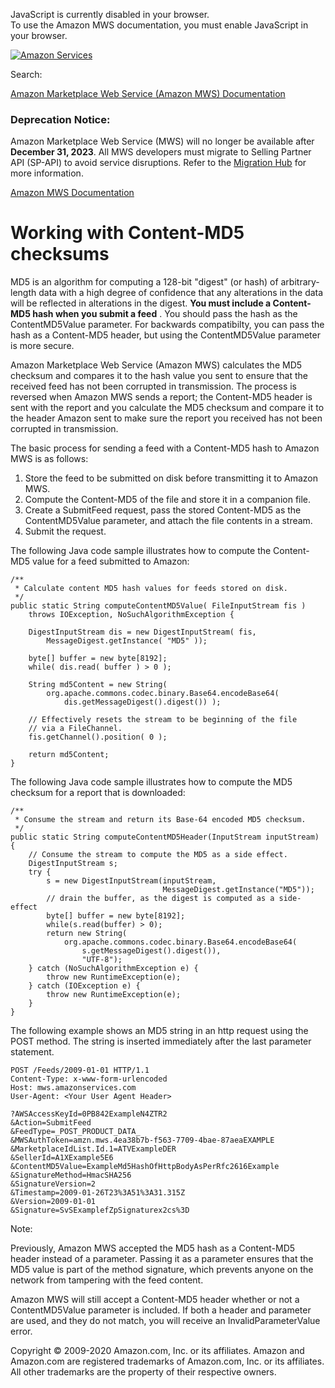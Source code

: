 <div id="MWSDX_noscript">

JavaScript is currently disabled in your browser.  
To use the Amazon MWS documentation, you must enable JavaScript in your
browser.

</div>

<div id="MWSDX_divtop">

[![Amazon
Services](https://images-na.ssl-images-amazon.com/images/G/08/mwsportal/fr_FR/amazonservices.gif "Amazon Services")](http://services.amazon.fr)

<div id="MWSDX_search">

<span id="MWSDX_searchlbl">Search:</span>

</div>

  
<span id="MWSDX_titlebar">[Amazon Marketplace Web Service (Amazon MWS)
Documentation](https://developer.amazonservices.fr/gp/mws/docs.html)</span>
<span id="MWSDX_dep_notice"></span>

### Deprecation Notice:

Amazon Marketplace Web Service (MWS) will no longer be available after
**December 31, 2023**. All MWS developers must migrate to Selling
Partner API (SP-API) to avoid service disruptions. Refer to the
[Migration
Hub](https://developer-docs.amazon.com/sp-api/page/migration-hub) for
more information.

</div>

<div id="MWSDX_divbottom">

<div id="MWSDX_divleft">

<div id="MWSDX_toc">

</div>

</div>

<div id="MWSDX_divright">

<div id="MWSDX_content">

<span id="MWSDX_breadcrumbs">[Amazon MWS
Documentation](https://developer.amazonservices.fr/gp/mws/docs.html)</span>

<div id="DG_MD5" class="nested0">

# Working with Content-MD5 checksums

<div class="body">

MD5 is an algorithm for computing a 128-bit "digest" (or hash) of
arbitrary-length data with a high degree of confidence that any
alterations in the data will be reflected in alterations in the digest.
**You must include a Content-MD5 hash when you submit a feed** . You
should pass the hash as the <span
class="keyword parmname">ContentMD5Value</span> parameter. For backwards
compatibilty, you can pass the hash as a Content-MD5 header, but using
the <span class="keyword parmname">ContentMD5Value</span> parameter is
more secure.

<span class="ph">Amazon Marketplace Web Service (Amazon MWS)</span>
calculates the MD5 checksum and compares it to the hash value you sent
to ensure that the received feed has not been corrupted in transmission.
The process is reversed when <span class="ph">Amazon MWS</span> sends a
report; the Content-MD5 header is sent with the report and you calculate
the MD5 checksum and compare it to the header Amazon sent to make sure
the report you received has not been corrupted in transmission.

<div class="p">

The basic process for sending a feed with a Content-MD5 hash to <span
class="ph">Amazon MWS</span> is as follows:

1.  Store the feed to be submitted on disk before transmitting it to
    <span class="ph">Amazon MWS</span>.
2.  Compute the Content-MD5 of the file and store it in a companion
    file.
3.  Create a <span class="keyword apiname">SubmitFeed</span> request,
    pass the stored Content-MD5 as the <span
    class="keyword parmname">ContentMD5Value</span> parameter, and
    attach the file contents in a stream.
4.  Submit the request.

</div>

The following Java code sample illustrates how to compute the
Content-MD5 value for a feed submitted to Amazon:

``` pre
/**
 * Calculate content MD5 hash values for feeds stored on disk.
 */
public static String computeContentMD5Value( FileInputStream fis ) 
    throws IOException, NoSuchAlgorithmException {

    DigestInputStream dis = new DigestInputStream( fis,
        MessageDigest.getInstance( "MD5" ));

    byte[] buffer = new byte[8192];
    while( dis.read( buffer ) > 0 );

    String md5Content = new String(
        org.apache.commons.codec.binary.Base64.encodeBase64(
            dis.getMessageDigest().digest()) ); 

    // Effectively resets the stream to be beginning of the file
    // via a FileChannel.
    fis.getChannel().position( 0 );

    return md5Content;
}
```

The following Java code sample illustrates how to compute the MD5
checksum for a report that is downloaded:

``` pre
/**
 * Consume the stream and return its Base-64 encoded MD5 checksum.
 */
public static String computeContentMD5Header(InputStream inputStream) {
    // Consume the stream to compute the MD5 as a side effect.
    DigestInputStream s;
    try {
        s = new DigestInputStream(inputStream,
                                  MessageDigest.getInstance("MD5"));
        // drain the buffer, as the digest is computed as a side-effect
        byte[] buffer = new byte[8192];
        while(s.read(buffer) > 0);
        return new String(
            org.apache.commons.codec.binary.Base64.encodeBase64(
                s.getMessageDigest().digest()),
                "UTF-8");
    } catch (NoSuchAlgorithmException e) {
        throw new RuntimeException(e);
    } catch (IOException e) {
        throw new RuntimeException(e);
    }
}
```

The following example shows an MD5 string in an http request using the
POST method. The string is inserted immediately after the last parameter
statement.

``` pre
POST /Feeds/2009-01-01 HTTP/1.1
Content-Type: x-www-form-urlencoded
Host: mws.amazonservices.com
User-Agent: <Your User Agent Header>

?AWSAccessKeyId=0PB842ExampleN4ZTR2
&Action=SubmitFeed
&FeedType=_POST_PRODUCT_DATA_
&MWSAuthToken=amzn.mws.4ea38b7b-f563-7709-4bae-87aeaEXAMPLE
&MarketplaceIdList.Id.1=ATVExampleDER
&SellerId=A1XExample5E6
&ContentMD5Value=ExampleMd5HashOfHttpBodyAsPerRfc2616Example
&SignatureMethod=HmacSHA256
&SignatureVersion=2
&Timestamp=2009-01-26T23%3A51%3A31.315Z
&Version=2009-01-01
&Signature=SvSExamplefZpSignaturex2cs%3D
```

<div class="note note">

<span class="notetitle">Note:</span>

Previously, <span class="ph">Amazon MWS</span> accepted the MD5 hash as
a Content-MD5 header instead of a parameter. Passing it as a parameter
ensures that the MD5 value is part of the method signature, which
prevents anyone on the network from tampering with the feed content.

<span class="ph">Amazon MWS</span> will still accept a Content-MD5
header whether or not a <span
class="keyword parmname">ContentMD5Value</span> parameter is included.
If both a header and parameter are used, and they do not match, you will
receive an <span class="keyword parmname">InvalidParameterValue</span>
error.

</div>

</div>

</div>

<div id="MWSDX_footer">

Copyright © 2009-2020 Amazon.com, Inc. or its affiliates. Amazon and
Amazon.com are registered trademarks of Amazon.com, Inc. or its
affiliates. All other trademarks are the property of their respective
owners.

</div>

</div>

</div>

<div style="clear: both;">

</div>

</div>
